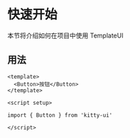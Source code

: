 # 快速开始

本节将介绍如何在项目中使用 TemplateUI

## 用法

```
<template>
  <Button>按钮</Button>
</template>

<script setup>

import { Button } from 'kitty-ui'

</script>
```

